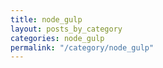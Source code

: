 ```yaml
---
title: node_gulp
layout: posts_by_category
categories: node_gulp
permalink: "/category/node_gulp"
---
```


